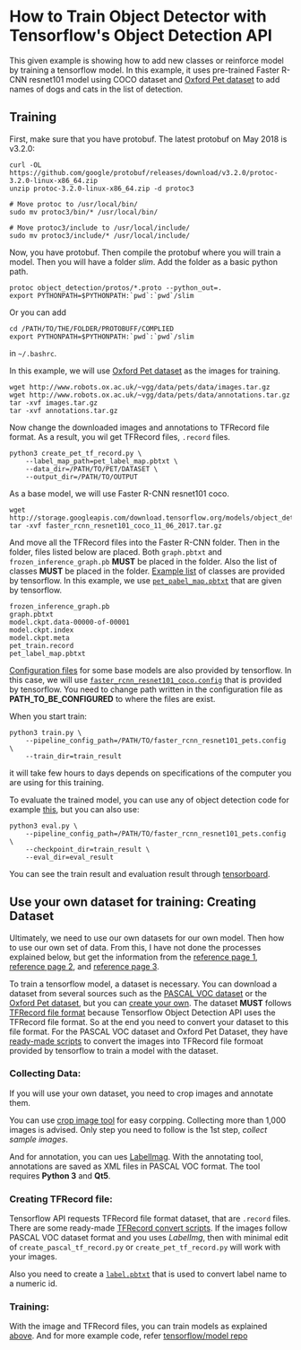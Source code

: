 <!--
waggle_topic=IGNORE
-->

# How to Train Object Detector with Tensorflow's Object Detection API

This given example is showing how to add new classes or reinforce model by training a tensorflow model. In this example, it uses pre-trained Faster R-CNN resnet101 model using COCO dataset and [Oxford Pet dataset](http://www.robots.ox.ac.uk/~vgg/data/pets/) to add names of dogs and cats in the list of detection.

## Training

First, make sure that you have protobuf. The latest protobuf on May 2018 is v3.2.0:
```
curl -OL https://github.com/google/protobuf/releases/download/v3.2.0/protoc-3.2.0-linux-x86_64.zip
unzip protoc-3.2.0-linux-x86_64.zip -d protoc3

# Move protoc to /usr/local/bin/
sudo mv protoc3/bin/* /usr/local/bin/

# Move protoc3/include to /usr/local/include/
sudo mv protoc3/include/* /usr/local/include/
```

Now, you have protobuf. Then compile the protobuf where you will train a model. Then you will have a folder *slim*. Add the folder as a basic python path.
```
protoc object_detection/protos/*.proto --python_out=.
export PYTHONPATH=$PYTHONPATH:`pwd`:`pwd`/slim
```

Or you can add 
```
cd /PATH/TO/THE/FOLDER/PROTOBUFF/COMPLIED
export PYTHONPATH=$PYTHONPATH:`pwd`:`pwd`/slim
```
in ```~/.bashrc```.

In this example, we will use [Oxford Pet dataset](http://www.robots.ox.ac.uk/~vgg/data/pets/) as the images for training.
```
wget http://www.robots.ox.ac.uk/~vgg/data/pets/data/images.tar.gz
wget http://www.robots.ox.ac.uk/~vgg/data/pets/data/annotations.tar.gz
tar -xvf images.tar.gz
tar -xvf annotations.tar.gz
```

Now change the downloaded images and annotations to TFRecord file format. As a result, you wil get TFRecord files, ```.record``` files.

```
python3 create_pet_tf_record.py \
    --label_map_path=pet_label_map.pbtxt \
    --data_dir=/PATH/TO/PET/DATASET \
    --output_dir=/PATH/TO/OUTPUT
```

As a base model, we will use Faster R-CNN resnet101 coco.

```
wget http://storage.googleapis.com/download.tensorflow.org/models/object_detection/faster_rcnn_resnet101_coco_11_06_2017.tar.gz
tar -xvf faster_rcnn_resnet101_coco_11_06_2017.tar.gz
```

And move all the TFRecord files into the Faster R-CNN folder. Then in the folder, files listed below are placed. Both ```graph.pbtxt``` and ```frozen_inference_graph.pb``` **MUST** be placed in the folder. Also the list of classes **MUST** be placed in the folder. [Example list](https://github.com/tensorflow/models/tree/master/research/object_detection/data) of classes are provided by tensorflow. In this example, we use [```pet_pabel_map.pbtxt```](https://github.com/tensorflow/models/blob/master/research/object_detection/data/pet_label_map.pbtxt) that are given by tensorflow.
```
frozen_inference_graph.pb
graph.pbtxt
model.ckpt.data-00000-of-00001
model.ckpt.index
model.ckpt.meta
pet_train.record
pet_label_map.pbtxt
```

[Configuration files](https://github.com/tensorflow/models/tree/master/research/object_detection/samples/configs) for some base models are also provided by tensorflow. In this case, we will use [```faster_rcnn_resnet101_coco.config```](https://github.com/tensorflow/models/blob/master/research/object_detection/samples/configs/faster_rcnn_resnet101_coco.config) that is provided by tensorflow. You need to change path written in the configuration file as **PATH_TO_BE_CONFIGURED** to where the files are exist.

When you start train:
```
python3 train.py \
    --pipeline_config_path=/PATH/TO/faster_rcnn_resnet101_pets.config \
    --train_dir=train_result
```
it will take few hours to days depends on specifications of the computer you are using for this training.

To evaluate the trained model, you can use any of object detection code for example [this](https://github.com/waggle-sensor/plugin_manager/blob/master/plugins/image_detector/training/tf_test.py), but you can also use:
```# From the tensorflow/models/ directory
python3 eval.py \
    --pipeline_config_path=/PATH/TO/faster_rcnn_resnet101_pets.config \
    --checkpoint_dir=train_result \
    --eval_dir=eval_result
```

You can see the train result and evaluation result through [tensorboard](https://www.tensorflow.org/programmers_guide/summaries_and_tensorboard).


## Use your own dataset for training: Creating Dataset

Ultimately, we need to use our own datasets for our own model. Then how to use our own set of data. From this, I have not done the processes explained below, but get the information from the [reference page 1](https://github.com/tensorflow/models/blob/master/research/object_detection/g3doc/using_your_own_dataset.md), [reference page 2](https://towardsdatascience.com/how-to-train-your-own-object-detector-with-tensorflows-object-detector-api-bec72ecfe1d9), and [reference page 3](https://towardsdatascience.com/building-a-toy-detector-with-tensorflow-object-detection-api-63c0fdf2ac95).

To train a tensorflow model, a dataset is necessary. You can download a dataset from several sources such as the [PASCAL VOC dataset](http://host.robots.ox.ac.uk/pascal/VOC/) or the [Oxford Pet dataset](http://www.robots.ox.ac.uk/~vgg/data/pets/), but you can [create your own](https://github.com/tensorflow/models/blob/master/research/object_detection/g3doc/using_your_own_dataset.md). The dataset **MUST** follows [TFRecord file format](https://www.tensorflow.org/api_guides/python/python_io#tfrecords_format_details) because Tensorflow Object Detection API uses the TFRecord file format. So at the end you need to convert your dataset to this file format. For the PASCAL VOC dataset and Oxford Pet Dataset, they have [ready-made scripts](https://github.com/tensorflow/models/tree/master/research/object_detection/dataset_tools) to convert the images into TFRecord file formoat provided by tensorflow to train a model with the dataset.

### Collecting Data:

If you will use your own dataset, you need to crop images and annotate them. 

You can use [crop image tool](https://github.com/waggle-sensor/plugin_manager/blob/master/plugins/image_detector_hog/training/README.md) for easy corpping. Collecting more than 1,000 images is advised. Only step you need to follow is the 1st step, *collect sample images*. 

And for annotation, you can ues [LabelImag](https://github.com/tzutalin/labelImg). With the annotating tool, annotations are saved as XML files in PASCAL VOC format. The tool requires **Python 3** and **Qt5**.

### Creating TFRecord file:

Tensorflow API requests TFRecord file format dataset, that are ```.record``` files. There are some ready-made [TFRecord convert scripts](https://github.com/tensorflow/models/tree/master/research/object_detection/dataset_tools). If the images follow PASCAL VOC dataset format and you uses *LabelImg*, then with minimal edit of ```create_pascal_tf_record.py``` or ```create_pet_tf_record.py``` will work with your images.

Also you need to create a [```label.pbtxt```](https://github.com/tensorflow/models/tree/master/research/object_detection/data) that is used to convert label name to a numeric id. 

### Training:
With the image and TFRecord files, you can train models as explained [above](https://github.com/waggle-sensor/plugin_manager/tree/master/plugins/image_detector/training#training). And for more example code, refer [tensorflow/model repo](https://github.com/tensorflow/models)






